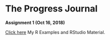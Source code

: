 # The Progress Journal

**Assignment 1 (Oct 16, 2018)**
 
[Click here](RMarkdown-Homework-Assignment2.html) My R Examples and RStudio Material.
